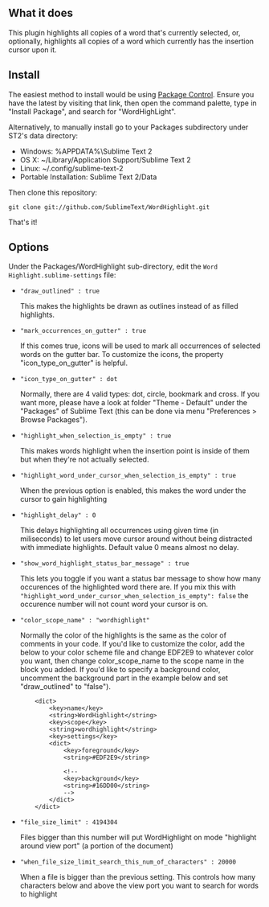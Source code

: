 What it does
------------

This plugin highlights all copies of a word that's currently selected, or,
optionally, highlights all copies of a word which currently has the insertion cursor upon it.

Install
-------

The easiest method to install would be using [Package Control](https://sublime.wbond.net/installation). 
Ensure you have the latest by visiting that link, then open the command palette, type in 
"Install Package", and search for "WordHighLight".

Alternatively, to manually install go to your Packages subdirectory under ST2's data directory:

* Windows: %APPDATA%\Sublime Text 2
* OS X: ~/Library/Application Support/Sublime Text 2
* Linux: ~/.config/sublime-text-2
* Portable Installation: Sublime Text 2/Data

Then clone this repository:

    git clone git://github.com/SublimeText/WordHighlight.git

That's it!

Options
-------

Under the Packages/WordHighlight sub-directory, edit the `Word Highlight.sublime-settings` file:

*	`"draw_outlined" : true`

	This makes the highlights be drawn as outlines instead of as filled
	highlights.
*	`"mark_occurrences_on_gutter" : true`

	If this comes true, icons will be used to mark all occurrences of selected words on the gutter bar.
	To customize the icons, the property "icon_type_on_gutter" is helpful.

*	`"icon_type_on_gutter" : dot`

	Normally, there are 4 valid types: dot, circle, bookmark and cross. If you want more, please
	have a look at folder "Theme - Default" under the "Packages" of Sublime Text (this can be done
    via menu "Preferences > Browse Packages").

*	`"highlight_when_selection_is_empty" : true`

	This makes words highlight when the insertion point is inside of them but when
	they're not actually selected.

*	`"highlight_word_under_cursor_when_selection_is_empty" : true`

	When the previous option is enabled, this makes the word under the cursor to gain highlighting

*	`"highlight_delay" : 0`

	This delays highlighting all occurrences using given time (in miliseconds) to let users move cursor
	around without being distracted with immediate highlights. Default value 0 means almost no delay.

*	`"show_word_highlight_status_bar_message" : true`

	This lets you toggle if you want a status bar message to show how many occurences of the highlighted word there are.
	If you mix this with `"highlight_word_under_cursor_when_selection_is_empty": false` the occurence number will not count word your cursor is on.

*	`"color_scope_name" : "wordhighlight"`

	Normally the color of the highlights is the same as the color of comments in
	your code. If you'd like to customize the color, add the below to your color
	scheme file and change EDF2E9 to whatever color you want, then change
	color_scope_name to the scope name in the block you added. If you'd like to
	specify a background color, uncomment the background part in the example below
	and set "draw_outlined" to "false").

			<dict>
				<key>name</key>
				<string>WordHighlight</string>
				<key>scope</key>
				<string>wordhighlight</string>
				<key>settings</key>
				<dict>
					<key>foreground</key>
					<string>#EDF2E9</string>

					<!--
					<key>background</key>
					<string>#16DD00</string>
					-->
				</dict>
			</dict>

* `"file_size_limit" : 4194304`

	Files bigger than this number will put WordHighlight on mode "highlight around view port" (a portion of the document)

* `"when_file_size_limit_search_this_num_of_characters" : 20000`

	When a file is bigger than the previous setting. This controls how many characters below and above the  view port you want to search for words to highlight

